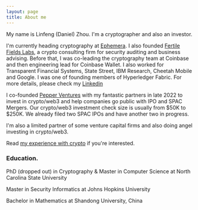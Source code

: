 ```yaml
---
layout: page
title: About me
---
```


My name is Linfeng (Daniel) Zhou. I'm a cryptographer and also an investor. 

I'm currently heading cryptography at [Ephemera](https://ephemerahq.com/). I also founded [Fertile Fields Labs](https://sites.google.com/view/fertilefieldslabs/home), a crypto consulting firm for security auditing and business advising. Before that, I was co-leading the cryptography team at Coinbase and then engineering lead for Coinbase Wallet. I also worked for Transparent Financial Systems, State Street, IBM Research, Cheetah Mobile and Google. I was one of founding members of Hyperledger Fabric. For more details, please check my [Linkedin](https://www.linkedin.com/in/daniellinfeng/)

I co-founded [Pepper Ventures](https://sites.google.com/view/pepperventures) with my fantastic partners in late 2022 to invest in crypto/web3 and help companies go public with IPO and SPAC Mergers. Our crypto/web3 investment check size is usually from $50K to $250K. We already filed two SPAC IPOs and have another two in progress. 

I'm also a limited partner of some venture capital firms and also doing angel investing in crypto/web3. 

Read [my experience with crypto](https://medium.com/@daniel.linfeng.zhou/written-on-the-occasion-of-bitcoins-fourth-halving-452605a874da) if you're interested. 

### Education. 

PhD (dropped out) in Cryptography & Master in Computer Science at North Carolina State University

Master in Security Informatics at Johns Hopkins University

Bachelor in Mathematics at Shandong University, China
